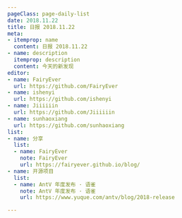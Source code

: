 ```yaml
---
pageClass: page-daily-list
date: 2018.11.22
title: 日报 2018.11.22
meta:
- itemprop: name
  content: 日报 2018.11.22
- name: description
  itemprop: description
  content: 今天的新发现
editor:
- name: FairyEver
  url: https://github.com/FairyEver
- name: ishenyi
  url: https://github.com/ishenyi
- name: Jiiiiiin
  url: https://github.com/Jiiiiiin
- name: sunhaoxiang
  url: https://github.com/sunhaoxiang
list:
- name: 分享
  list:
  - name: FairyEver
    note: FairyEver
    url: https://fairyever.github.io/blog/
- name: 开源项目
  list:
  - name: AntV 年度发布 · 语雀
    note: AntV 年度发布 · 语雀
    url: https://www.yuque.com/antv/blog/2018-release

---
```


<daily-list v-bind="$page.frontmatter"/>